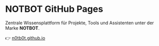 # NOTBOT GitHub Pages

Zentrale Wissensplattform für Projekte, Tools und Assistenten unter der Marke **NOTBOT**.

👉 [n0tb0t.github.io](https://n0tb0t.github.io)
